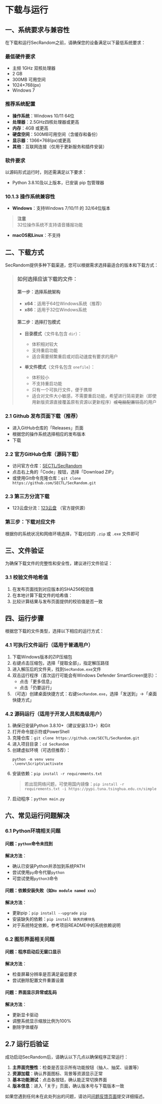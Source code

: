 # 下载与运行

<ArticleMetadata />

## 一、系统要求与兼容性
在下载和运行SecRandom之前，请确保您的设备满足以下最低系统要求：

### 最低硬件要求
- <badge type="tip" text="处理器" /> 主频 1GHz 双核处理器
- <badge type="tip" text="内存" /> 2 GB
- <badge type="info" text="存储" /> 300MB 可用空间
- <badge type="warning" text="显示器" /> 1024×768(px)
- <badge type="tip" text="操作系统" />Windows 7

### 推荐系统配置
- **操作系统**：Windows 10/11 64位
- **处理器**：2.5GHz四核处理器或更高
- **内存**：4GB 或更高
- **硬盘空间**：500MB可用空间（含缓存和备份）
- **显示器**：1366×768(px)或更高  
- **其他**：互联网连接（仅用于更新服务和插件安装）

### 软件要求
以源码形式运行时，则还需满足以下要求：
- <badge type="tip" text="Python 环境" />Python 3.8.10及以上版本，已安装 pip 包管理器

### 10.1.3 操作系统兼容性
- **Windows**：支持Windows 7/10/11 的 32/64位版本
>**注意**  
32位操作系统不支持语音播报功能
- **macOS和Linux**：不支持

## 二、下载方式
SecRandom提供多种下载渠道，您可以根据需求选择最适合的版本和下载方式：

> ### 如何选择应该下载的文件：
> #### 第一步：选择系统架构  
> - **x64**：适用于64位Windows系统（推荐）  
> - **x86**：适用于32位Windows系统  
>
> #### 第二步：选择打包模式  
> - **目录模式**（文件名包含 `dir`）：  
>   - 体积相对较大  
>   - 支持重启功能  
>   - 适合需要频繁重启或对启动速度有要求的用户  
>
> - **单文件模式**（文件名包含 `onefile`）：  
>   - 体积较小  
>   - 不支持重启功能  
>   - 只有一个可执行文件，便于携带  
>   - 适合对文件大小敏感，不需要重启功能，希望进行简易更新（即使用新版资源直接覆盖原有资源以更新程序）~~或电脑配置较高~~的用户

### 2.1 Github 发布页面下载（推荐）
- 进入GitHub仓库的「Releases」页面
- 根据您的操作系统选择相应的发布版本
- 下载

### 2.2 官方GitHub仓库（源码下载）
- 访问官方仓库：[SECTL/SecRandom](https://github.com/SECTL/SecRandom)
- 点击右上角的「Code」按钮，选择「Download ZIP」
- 或使用Git命令克隆仓库：`git clone https://github.com/SECTL/SecRandom.git`

### 2.3 第三方分流下载
- 123云盘分流：[123云盘](https://www.123684.com/s/9529jv-U4Fxh)
（官方提供源）

### 第三步：下载对应文件
根据你的系统状况和网络环境选择，下载对应的 `.zip` 或 `.exe` 文件即可

## 三、文件验证
为确保下载文件的完整性和安全性，建议进行文件验证：

### 3.1 校验文件哈希值
1. 在发布页面找到对应版本的SHA256校验值
2. 在本地计算下载文件的哈希值：
3. 比较计算结果与发布页面提供的校验值是否一致

## 四、运行步骤
根据您下载的文件类型，选择以下相应的运行方式：

### 4.1 可执行文件运行（适用于普通用户）
1. 下载Windows版本的ZIP压缩包
2. 右键点击压缩包，选择「提取全部」，指定解压路径
3. 进入解压后的文件夹，找到`SecRandom.exe`文件
4. 双击运行程序（首次运行可能会有Windows Defender SmartScreen提示）：
   - 点击「更多信息」
   - 点击「仍要运行」
5. （可选）创建桌面快捷方式：右键`SecRandom.exe`，选择「发送到」→「桌面快捷方式」

### 4.2 源码运行（适用于开发人员和高级用户）

1. 确保已安装Python 3.8.10+（建议安装3.13+）和Git
2. 打开命令提示符或PowerShell
3. 克隆仓库：`git clone https://github.com/SECTL/SecRandom.git`
4. 进入项目目录：`cd SecRandom`
5. 创建虚拟环境（可选但推荐）：
   ```
   python -m venv venv
   .\venv\Scripts\activate
   ```
6. 安装依赖：`pip install -r requirements.txt`
   > 若出现网络问题，可使用国内镜像：`pip install -r requirements.txt -i https://pypi.tuna.tsinghua.edu.cn/simple`
7. 启动程序：`python main.py`

## 六、常见运行问题解决

### 6.1 Python环境相关问题
#### 问题：`python`命令未找到
**解决方法**：
- 确认已安装Python并添加到系统PATH
- 尝试使用`py`命令代替`python`
- 可尝试使用`python3`命令

#### 问题：依赖安装失败（如`No module named xxx`）
**解决方法**：
- 更新pip：`pip install --upgrade pip`
- 安装缺失的依赖：`pip install 缺失的模块名`
- 对于系统特定依赖，参考项目README中的系统依赖说明

### 6.2 图形界面相关问题
#### 问题：程序启动后无窗口显示
**解决方法**：
- 检查屏幕分辨率是否满足最低要求
- 尝试删除配置文件重置设置

#### 问题：界面显示异常或乱码
**解决方法**：
- 更新显卡驱动
- 调整系统显示缩放比例为100%
- 删除字体缓存

## 2.7 运行后验证
成功启动SecRandom后，请确认以下几点以确保程序正常运行：

1. **主界面完整性**：检查是否显示所有功能按钮（抽人、抽奖、设置等）
2. **资源加载**：确认界面图标、背景等资源显示正常
3. **基本功能测试**：点击各按钮，确认能正常切换界面
4. **版本信息**：进入「关于」页面，确认版本号与下载版本一致

如果您遇到任何未在此处列出的问题，请访问[问题反馈页面](https://github.com/SECTL/SecRandom/issues)提交详细描述。